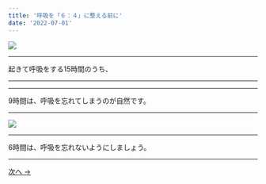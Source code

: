 ```yaml
---
title: '呼吸を「６：４」に整える前に'
date: '2022-07-01'
---
```

![](/images/002.jpg)
***
起きて呼吸をする15時間のうち、
***
***
9時間は、呼吸を忘れてしまうのが自然です。
***
![](/images/002_.jpg)
***
6時間は、呼吸を忘れないようにしましょう。
***
[ 次へ → ](/posts/03)
